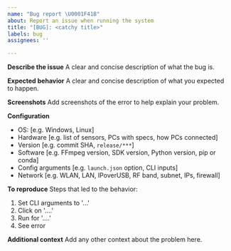 ```yaml
---
name: "Bug report \U0001F41B"
about: Report an issue when running the system
title: "[BUG]: <catchy title>"
labels: bug
assignees: ''

---
```


**Describe the issue**
A clear and concise description of what the bug is.

**Expected behavior**
A clear and concise description of what you expected to happen.

**Screenshots**
Add screenshots of the error to help explain your problem.

**Configuration**
 - OS: [e.g. Windows, Linux]
 - Hardware [e.g. list of sensors, PCs with specs, how PCs connected]
 - Version [e.g. commit SHA, `release/***`]
 - Software [e.g. FFmpeg version, SDK version, Python version, pip or conda]
 - Config arguments [e.g. `launch.json` option, CLI inputs]
 - Network [e.g. WLAN, LAN, IPoverUSB, RF band, subnet, IPs, firewall]

**To reproduce**
Steps that led to the behavior:
1. Set CLI arguments to '...'
2. Click on '....'
3. Run for '....'
4. See error

**Additional context**
Add any other context about the problem here.
